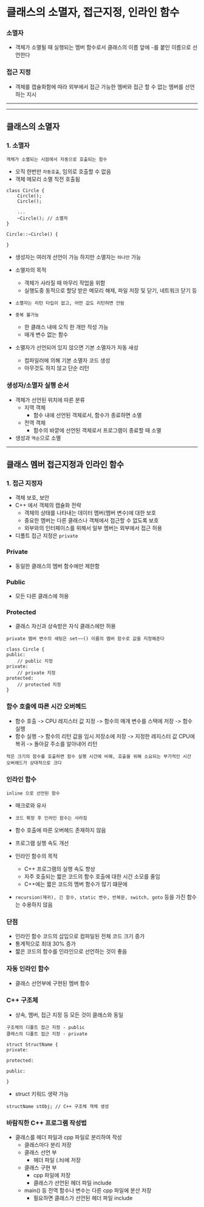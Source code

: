 # 클래스의 소멸자, 접근지정, 인라인 함수

### 소멸자

- 객체가 소멸될 때 실행되는 멤버 함수로서 클래스의 이름 앞에 `~`를 붙인 이름으로 선언한다

### 접근 지정

- 객체를 캡슐화함에 따라 외부에서 접근 가능한 멤버와 접근 할 수 없는 멤버를 선언하는 지시

---

---

## 클래스의 소멸자

### 1. 소멸자

```
객체가 소멸되는 시점에서 자동으로 호출되는 함수
```

- 오직 한번만 `자동호출`, 임의로 호출할 수 없음
- 객체 메모리 소멸 직전 호출됨

```
class Circle {
    Circle();
    Circle();

    ...
    ~Circle(); // 소멸자
}

Circle::~Circle() {

}
```

- 생성자는 여러개 선언이 가능 하지만 소멸자는 `하나만` 가능

- 소멸자의 목적
  - 객체가 사라질 때 마무리 작업을 위함
  - 실행도중 동적으로 할당 받은 메모리 해제, 파일 저장 및 닫기, 네트워크 닫기 등
- `소멸자는 리턴 타입이 없고, 어떤 값도 리턴하면 안됨`
- `중복 불가능`
  - 한 클래스 내에 오직 한 개만 작성 가능
  - 매개 변수 없는 함수
- 소멸자가 선언되어 있지 않으면 기본 소멸자가 자동 새성
  - 컴파일러에 의해 기본 소멸자 코드 생성
  - 아무것도 하지 않고 단순 리턴

### 생성자/소멸자 실행 순서

- 객체가 선언된 위치에 따른 분류
  - 지역 객체
    - 함수 내에 선언된 객체로서, 함수가 종료하면 소멸
  - 전역 객체
    - 함수의 바깥에 선언된 객체로서 프로그램이 종료할 때 소멸
- 생성과 `역순`으로 소멸

---

## 클래스 멤버 접근지정과 인라인 함수

### 1. 접근 지정자

- 객체 보호, 보안
- C++ 에서 객체의 캡슐화 전략
  - 객체의 상태를 나타내는 데이터 멤버(멤버 변수)에 대한 보호
  - 중요한 멤버는 다른 클래스나 객체에서 접근할 수 없도록 보호
  - 외부와의 인터페이스를 위해서 일부 멤버는 외부에서 접근 허용
- 디폴트 접근 지정은 `private`

### Private

- 동일한 클래스의 멤버 함수에만 제한함

### Public

- 모든 다른 클래스에 허용

### Protected

- 클래스 자신과 상속받은 자식 클래스에만 허용

```
private 멤버 변수의 세팅은 set~~() 이름의 멤버 함수로 값을 지정해준다
```

```
class Circle {
public:
    // public 지정
private:
    // private 지정
protected:
    // protected 지정
}
```

### 함수 호출에 따른 시간 오버헤드

- 함수 호출 -> CPU 레지스터 값 지정 -> 함수의 매개 변수를 스택에 저장 -> 함수 실행
- 함수 실행 -> 함수의 리턴 값을 임시 저장소에 저장 -> 지정한 레지스터 값 CPU에 복귀 -> 돌아갈 주소를 알아내어 리턴

```
작은 크기의 함수를 호출하면 함수 실행 시간에 비해, 호출을 위해 소요되는 부가적인 시간 오버헤드가 상대적으로 크다
```

### 인라인 함수

```
inline 으로 선언된 함수
```

- 매크로와 유사
- `코드 확장 후 인라인 함수는 사라짐`
- 함수 호출에 따른 오버헤드 존재하지 않음
- 프로그램 실행 속도 개선

- 인라인 함수의 목적

  - C++ 프로그램의 실행 속도 향상
  - 자주 호출되는 짧은 코드의 함수 호출에 대한 시간 소모를 줄임
  - C++에는 짧은 코드의 멤버 함수가 많기 떄문에

- `recursion(재귀), 긴 함수, static 변수, 반복문, switch, goto` 등을 가진 함수는 수용하지 않음

### 단점

- 인라인 함수 코드의 삽입으로 컴파일된 전체 코드 크기 증가
- 통계적으로 최대 30% 증가
- 짧은 코드의 함수를 인라인으로 선언하는 것이 좋음

### 자동 인라인 함수

- 클래스 선언부에 구현된 멤버 함수

### C++ 구조체

- 상속, 멤버, 접근 지정 등 모든 것이 클래스와 동일

```
구조체의 디폴트 접근 지정 - public
클래스의 디폴트 접근 지정 - private

struct StructName {
private:

protected:

public:

}
```

- struct 키워드 생략 가능

```
structName stObj; // C++ 구조체 객체 생성
```

### 바람직한 C++ 프로그램 작성법

- 클래스를 헤더 파일과 cpp 파일로 분리하여 작성
  - 클래스마다 분리 저장
  - 클래스 선언 부
    - 헤더 파일 (.h)에 저장
  - 클래스 구현 부
    - cpp 파일에 저장
    - 클래스가 선언된 헤더 파일 include
  - main() 등 전역 함수나 변수는 다른 cpp 파일에 분산 저장
    - 필요하면 클래스가 선언된 헤더 파일 include
